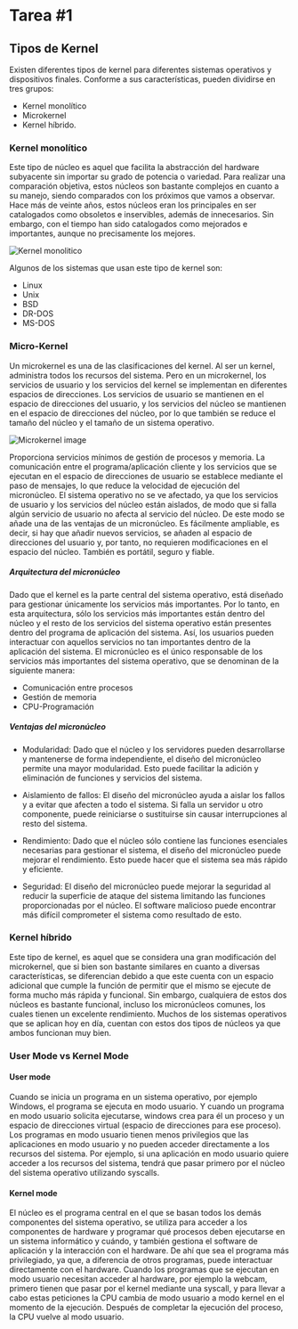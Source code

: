 # Tarea #1
## Tipos de Kernel
Existen diferentes tipos de kernel para diferentes sistemas operativos y dispositivos finales. Conforme a sus características, pueden dividirse en tres grupos:

- Kernel monolítico
- Microkernel
- Kernel híbrido.

### Kernel monolítico
Este tipo de núcleo es aquel que facilita la abstracción del hardware subyacente sin importar su grado de potencia o variedad. Para realizar una comparación objetiva, estos núcleos son bastante complejos en cuanto a su manejo, siendo comparados con los próximos que vamos a observar. Hace más de veinte años, estos núcleos eran los principales en ser catalogados como obsoletos e inservibles, además de innecesarios. Sin embargo, con el tiempo han sido catalogados como mejorados e importantes, aunque no precisamente los mejores.

![Kernel monolitico](https://universodigital.org/wp-content/uploads/Kernel-monolitico.png, "Kernel Monolitico")

Algunos de los sistemas que usan este tipo de kernel son: 
- Linux
- Unix
- BSD
- DR-DOS
- MS-DOS


### Micro-Kernel
Un microkernel es una de las clasificaciones del kernel. Al ser un kernel, administra todos los recursos del sistema. Pero en un microkernel, los servicios de usuario y los servicios del kernel se implementan en diferentes espacios de direcciones. Los servicios de usuario se mantienen en el espacio de direcciones del usuario, y los servicios del núcleo se mantienen en el espacio de direcciones del núcleo, por lo que también se reduce el tamaño del núcleo y el tamaño de un sistema operativo.

![Microkernel image](https://upload.wikimedia.org/wikipedia/commons/thumb/6/67/OS-structure.svg/1200px-OS-structure.svg.png)

Proporciona servicios mínimos de gestión de procesos y memoria. La comunicación entre el programa/aplicación cliente y los servicios que se ejecutan en el espacio de direcciones de usuario se establece mediante el paso de mensajes, lo que reduce la velocidad de ejecución del micronúcleo. El sistema operativo no se ve afectado, ya que los servicios de usuario y los servicios del núcleo están aislados, de modo que si falla algún servicio de usuario no afecta al servicio del núcleo. De este modo se añade una de las ventajas de un micronúcleo. Es fácilmente ampliable, es decir, si hay que añadir nuevos servicios, se añaden al espacio de direcciones del usuario y, por tanto, no requieren modificaciones en el espacio del núcleo. También es portátil, seguro y fiable. 

##### Arquitectura del micronúcleo
Dado que el kernel es la parte central del sistema operativo, está diseñado para gestionar únicamente los servicios más importantes. Por lo tanto, en esta arquitectura, sólo los servicios más importantes están dentro del núcleo y el resto de los servicios del sistema operativo están presentes dentro del programa de aplicación del sistema. Así, los usuarios pueden interactuar con aquellos servicios no tan importantes dentro de la aplicación del sistema. El micronúcleo es el único responsable de los servicios más importantes del sistema operativo, que se denominan de la siguiente manera: 
 

- Comunicación entre procesos
- Gestión de memoria
- CPU-Programación

##### Ventajas del micronúcleo

- Modularidad: Dado que el núcleo y los servidores pueden desarrollarse y mantenerse de forma independiente, el diseño del micronúcleo permite una mayor modularidad. Esto puede facilitar la adición y eliminación de funciones y servicios del sistema.

- Aislamiento de fallos: El diseño del micronúcleo ayuda a aislar los fallos y a evitar que afecten a todo el sistema. Si falla un servidor u otro componente, puede reiniciarse o sustituirse sin causar interrupciones al resto del sistema.

- Rendimiento: Dado que el núcleo sólo contiene las funciones esenciales necesarias para gestionar el sistema, el diseño del micronúcleo puede mejorar el rendimiento. Esto puede hacer que el sistema sea más rápido y eficiente.

- Seguridad: El diseño del micronúcleo puede mejorar la seguridad al reducir la superficie de ataque del sistema limitando las funciones proporcionadas por el núcleo. El software malicioso puede encontrar más difícil comprometer el sistema como resultado de esto.

### Kernel híbrido
Este tipo de kernel, es aquel que se considera una gran modificación del microkernel, que si bien son bastante similares en cuanto a diversas características, se diferencian debido a que este cuenta con un espacio adicional que cumple la función de permitir que el mismo se ejecute de forma mucho más rápida y funcional. Sin embargo, cualquiera de estos dos núcleos es bastante funcional, incluso los micronúcleos comunes, los cuales tienen un excelente rendimiento. Muchos de los sistemas operativos que se aplican hoy en día, cuentan con estos dos tipos de núcleos ya que ambos funcionan muy bien.


### User Mode vs Kernel Mode

#### User mode
Cuando se inicia un programa en un sistema operativo, por ejemplo Windows, el programa se ejecuta en modo usuario. Y cuando un programa en modo usuario solicita ejecutarse, windows crea para él un proceso y un espacio de direcciones virtual (espacio de direcciones para ese proceso). Los programas en modo usuario tienen menos privilegios que las aplicaciones en modo usuario y no pueden acceder directamente a los recursos del sistema. Por ejemplo, si una aplicación en modo usuario quiere acceder a los recursos del sistema, tendrá que pasar primero por el núcleo del sistema operativo utilizando syscalls.

#### Kernel mode
El núcleo es el programa central en el que se basan todos los demás componentes del sistema operativo, se utiliza para acceder a los componentes de hardware y programar qué procesos deben ejecutarse en un sistema informático y cuándo, y también gestiona el software de aplicación y la interacción con el hardware. De ahí que sea el programa más privilegiado, ya que, a diferencia de otros programas, puede interactuar directamente con el hardware. Cuando los programas que se ejecutan en modo usuario necesitan acceder al hardware, por ejemplo la webcam, primero tienen que pasar por el kernel mediante una syscall, y para llevar a cabo estas peticiones la CPU cambia de modo usuario a modo kernel en el momento de la ejecución. Después de completar la ejecución del proceso, la CPU vuelve al modo usuario.


